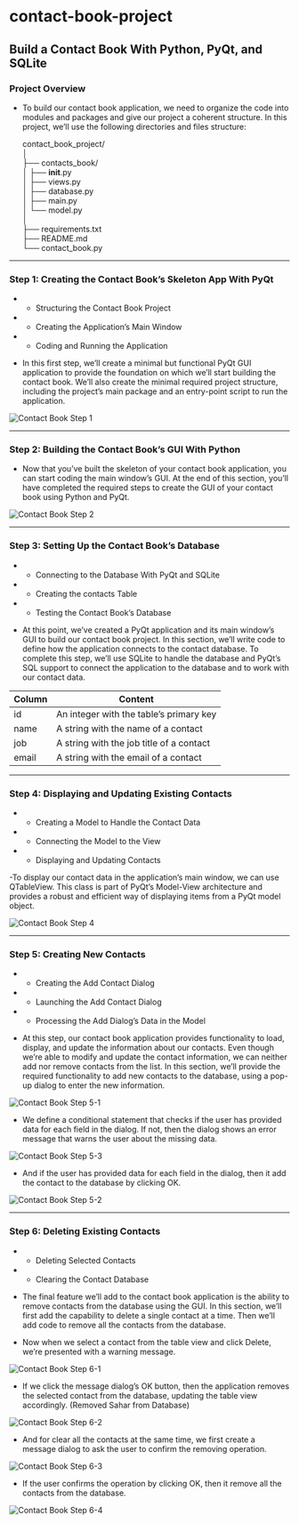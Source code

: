 # contact-book-project

## Build a Contact Book With Python, PyQt, and SQLite

### Project Overview

- To build our contact book application, we need to organize the code into modules and packages and give our project a coherent structure. In this project, we’ll use the following directories and files structure:<br>

    contact_book_project/<br>
│<br>
├── contacts_book/<br>
│   ├── __init__.py<br>
│   ├── views.py<br>
│   ├── database.py<br>
│   ├── main.py<br>
│   └── model.py<br>
│<br>
├── requirements.txt<br>
├── README.md<br>
└── contact_book.py<br>

***

### Step 1: Creating the Contact Book’s Skeleton App With PyQt

- * Structuring the Contact Book Project
- * Creating the Application’s Main Window
- * Coding and Running the Application

- In this first step, we’ll create a minimal but functional PyQt GUI application to provide the foundation on which we’ll start building the contact book.
We’ll also create the minimal required project structure, including the project’s main package and an entry-point script to run the application.

![Contact Book Step 1](https://github.com/Noob-Coders-2023/contact-book-project/blob/main/Files/Contact%20Book%20Step%201.png)

***

### Step 2: Building the Contact Book’s GUI With Python

- Now that you’ve built the skeleton of your contact book application, you can start coding the main window’s GUI.
At the end of this section, you’ll have completed the required steps to create the GUI of your contact book using Python and PyQt.

![Contact Book Step 2](https://github.com/Noob-Coders-2023/contact-book-project/blob/main/Files/Contact%20Book%20Step%202.png)

***

### Step 3: Setting Up the Contact Book’s Database

- * Connecting to the Database With PyQt and SQLite
- * Creating the contacts Table
- * Testing the Contact Book’s Database

- At this point, we’ve created a PyQt application and its main window’s GUI to build our contact book project. In this section, we’ll write code to define how the application connects to the contact database. To complete this step, we’ll use SQLite to handle the database and PyQt’s SQL support to connect the application to the database and to work with our contact data.

| Column  | Content |
| ------------- | ------------- |
| id  | An integer with the table’s primary key  |
| name  | A string with the name of a contact  |
| job  | A string with the job title of a contact  |
| email  | A string with the email of a contact  |

***

### Step 4: Displaying and Updating Existing Contacts

- * Creating a Model to Handle the Contact Data
- * Connecting the Model to the View
- * Displaying and Updating Contacts

-To display our contact data in the application’s main window, we can use QTableView. This class is part of PyQt’s Model-View architecture and provides a robust and efficient way of displaying items from a PyQt model object.

![Contact Book Step 4](https://github.com/Noob-Coders-2023/contact-book-project/blob/main/Files/Contact%20Book%20Step%204.png)

***

### Step 5: Creating New Contacts

- * Creating the Add Contact Dialog
- * Launching the Add Contact Dialog
- * Processing the Add Dialog’s Data in the Model

- At this step, our contact book application provides functionality to load, display, and update the information about our contacts. Even though we’re able to modify and update the contact information, we can neither add nor remove contacts from the list.
In this section, we’ll provide the required functionality to add new contacts to the database, using a pop-up dialog to enter the new information.

![Contact Book Step 5-1](https://github.com/Noob-Coders-2023/contact-book-project/blob/main/Files/Contact%20Book%20Step%205-1.png)

- We define a conditional statement that checks if the user has provided data for each field in the dialog. If not, then the dialog shows an error message that warns the user about the missing data.

![Contact Book Step 5-3](https://github.com/Noob-Coders-2023/contact-book-project/blob/main/Files/Contact%20Book%20Step%205-3.png)

- And if the user has provided data for each field in the dialog, then it add the contact to the database by clicking OK.

![Contact Book Step 5-2](https://github.com/Noob-Coders-2023/contact-book-project/blob/main/Files/Contact%20Book%20Step%205-2.png)

***

### Step 6: Deleting Existing Contacts

- * Deleting Selected Contacts
- * Clearing the Contact Database

- The final feature we’ll add to the contact book application is the ability to remove contacts from the database using the GUI. In this section, we’ll first add the capability to delete a single contact at a time. Then we’ll add code to remove all the contacts from the database.

- Now when we select a contact from the table view and click Delete, we’re presented with a warning message.

![Contact Book Step 6-1](https://github.com/Noob-Coders-2023/contact-book-project/blob/main/Files/Contact%20Book%20Step%206-1.png)

- If we click the message dialog’s OK button, then the application removes the selected contact from the database, updating the table view accordingly. (Removed Sahar from Database)

![Contact Book Step 6-2](https://github.com/Noob-Coders-2023/contact-book-project/blob/main/Files/Contact%20Book%20Step%206-2.png)

- And for clear all the contacts at the same time, we first create a message dialog to ask the user to confirm the removing operation.

![Contact Book Step 6-3](https://github.com/Noob-Coders-2023/contact-book-project/blob/main/Files/Contact%20Book%20Step%206-3.png)

- If the user confirms the operation by clicking OK, then it remove all the contacts from the database.

![Contact Book Step 6-4](https://github.com/Noob-Coders-2023/contact-book-project/blob/main/Files/Contact%20Book%20Step%206-4.png)

